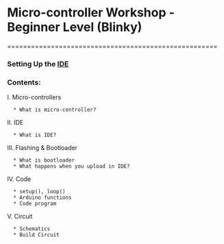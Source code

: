 # Micro-controller Workshop - Beginner Level (Blinky)
=====================================================

### Setting Up the [IDE](https://learn.adafruit.com/introducing-trinket/setting-up-with-arduino-ide)

### Contents: 

 I.   Micro-controllers
 
      * What is micro-controller?
      
 II.  IDE
 
      * What is IDE?
      
 III. Flashing & Bootloader
 
      * What is bootloader
      * What happens when you upload in IDE?
      
 IV.  Code 
 
      * setup(), loop()
      * Arduino functions
      * Code program
      
 V.   Circuit
 
      * Schematics
      * Build Circuit

 
